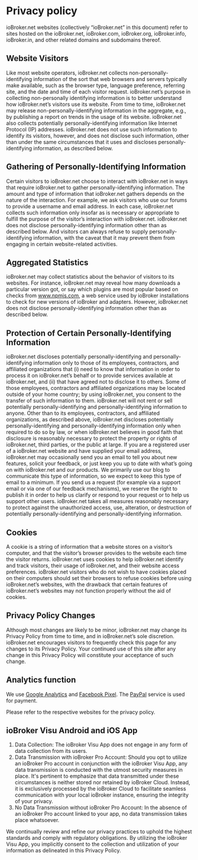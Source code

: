 # Privacy policy
ioBroker.net websites (collectively “ioBroker.net” in this document) refer to sites hosted on the ioBroker.net, ioBroker.com, ioBroker.org, ioBroker.info, ioBroker.in, and other related domains and subdomains thereof.

## Website Visitors
Like most website operators, ioBroker.net collects non-personally-identifying information of the sort that web browsers and servers typically make available, such as the browser type, language preference, referring site, and the date and time of each visitor request. ioBroker.net’s purpose in collecting non-personally identifying information is to better understand how ioBroker.net’s visitors use its website. From time to time, ioBroker.net may release non-personally-identifying information in the aggregate, e.g., by publishing a report on trends in the usage of its website.
ioBroker.net also collects potentially personally-identifying information like Internet Protocol (IP) addresses. ioBroker.net does not use such information to identify its visitors, however, and does not disclose such information, other than under the same circumstances that it uses and discloses personally-identifying information, as described below.

## Gathering of Personally-Identifying Information
Certain visitors to ioBroker.net choose to interact with ioBroker.net in ways that require ioBroker.net to gather personally-identifying information. The amount and type of information that ioBroker.net gathers depends on the nature of the interaction. For example, we ask visitors who use our forums to provide a username and email address. In each case, ioBroker.net collects such information only insofar as is necessary or appropriate to fulfill the purpose of the visitor’s interaction with ioBroker.net. ioBroker.net does not disclose personally-identifying information other than as described below. And visitors can always refuse to supply personally-identifying information, with the caveat that it may prevent them from engaging in certain website-related activities.

## Aggregated Statistics
ioBroker.net may collect statistics about the behavior of visitors to its websites. For instance, ioBroker.net may reveal how many downloads a particular version got, or say which plugins are most popular based on checks from www.npmjs.com, a web service used by ioBroker installations to check for new versions of ioBroker and adapters. However, ioBroker.net does not disclose personally-identifying information other than as described below.

## Protection of Certain Personally-Identifying Information
ioBroker.net discloses potentially personally-identifying and personally-identifying information only to those of its employees, contractors, and affiliated organizations that (i) need to know that information in order to process it on ioBroker.net’s behalf or to provide services available at ioBroker.net, and (ii) that have agreed not to disclose it to others. Some of those employees, contractors and affiliated organizations may be located outside of your home country; by using ioBroker.net, you consent to the transfer of such information to them. ioBroker.net will not rent or sell potentially personally-identifying and personally-identifying information to anyone. Other than to its employees, contractors, and affiliated organizations, as described above, ioBroker.net discloses potentially personally-identifying and personally-identifying information only when required to do so by law, or when ioBroker.net believes in good faith that disclosure is reasonably necessary to protect the property or rights of ioBroker.net, third parties, or the public at large. If you are a registered user of a ioBroker.net website and have supplied your email address, ioBroker.net may occasionally send you an email to tell you about new features, solicit your feedback, or just keep you up to date with what’s going on with ioBroker.net and our products. We primarily use our blog to communicate this type of information, so we expect to keep this type of email to a minimum. If you send us a request (for example via a support email or via one of our feedback mechanisms), we reserve the right to publish it in order to help us clarify or respond to your request or to help us support other users. ioBroker.net takes all measures reasonably necessary to protect against the unauthorized access, use, alteration, or destruction of potentially personally-identifying and personally-identifying information.

## Cookies
A cookie is a string of information that a website stores on a visitor’s computer, and that the visitor’s browser provides to the website each time the visitor returns. ioBroker.net uses cookies to help ioBroker.net identify and track visitors, their usage of ioBroker.net, and their website access preferences. ioBroker.net visitors who do not wish to have cookies placed on their computers should set their browsers to refuse cookies before using ioBroker.net’s websites, with the drawback that certain features of ioBroker.net’s websites may not function properly without the aid of cookies.

## Privacy Policy Changes
Although most changes are likely to be minor, ioBroker.net may change its Privacy Policy from time to time, and in ioBroker.net’s sole discretion. ioBroker.net encourages visitors to frequently check this page for any changes to its Privacy Policy. Your continued use of this site after any change in this Privacy Policy will constitute your acceptance of such change.

## Analytics function
We use [Google Analytics](https://policies.google.com/terms) and [Facebook Pixel](https://www.facebook.com/business/m/privacy-and-data).
The [PayPal](https://www.paypal.com/webapps/mpp/ua/privacy-full) service is used for payment.

Please refer to the respective websites for the privacy policy.

## ioBroker Visu Android and iOS App
1. Data Collection: The ioBroker Visu App does not engage in any form of data collection from its users.
2. Data Transmission with ioBroker Pro Account: Should you opt to utilize an ioBroker Pro account in conjunction with the ioBroker Visu App, any data transmission is conducted with the utmost security measures in place. It's pertinent to emphasize that data transmitted under these circumstances is neither stored nor retained by ioBroker Cloud. Instead, it is exclusively processed by the ioBroker Cloud to facilitate seamless communication with your local ioBroker instance, ensuring the integrity of your privacy.
3. No Data Transmission without ioBroker Pro Account: In the absence of an ioBroker Pro account linked to your app, no data transmission takes place whatsoever.
   
We continually review and refine our privacy practices to uphold the highest standards and comply with regulatory obligations.
By utilizing the ioBroker Visu App, you implicitly consent to the collection and utilization of your information as delineated in this Privacy Policy.

